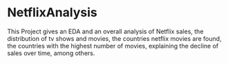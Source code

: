 # NetflixAnalysis
This Project gives an EDA and an overall analysis of Netflix sales, the distribution of tv shows and movies, the countries netflix movies are found, the countries with the highest number of movies, explaining the decline of sales over time, among others.
